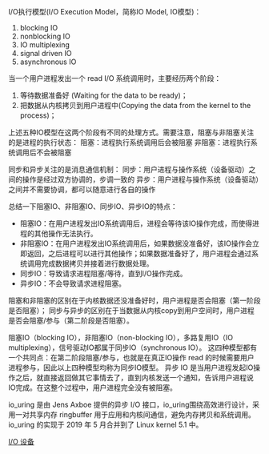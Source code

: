 I/O执行模型(I/O Execution Model，简称IO Model, IO模型)：
1. blocking IO
2. nonblocking IO
3. IO multiplexing
4. signal driven IO
5. asynchronous IO

当一个用户进程发出一个 read I/O 系统调用时，主要经历两个阶段：
1. 等待数据准备好 (Waiting for the data to be ready)；
2. 把数据从内核拷贝到用户进程中(Copying the data from the kernel to the process)；

上述五种IO模型在这两个阶段有不同的处理方式。需要注意，阻塞与非阻塞关注的是进程的执行状态：
阻塞：进程执行系统调用后会被阻塞
非阻塞：进程执行系统调用后不会被阻塞

同步和异步关注的是消息通信机制：
同步：用户进程与操作系统（设备驱动）之间的操作是经过双方协调的，步调一致的
异步：用户进程与操作系统（设备驱动）之间并不需要协调，都可以随意进行各自的操作

总结一下阻塞IO、非阻塞IO、同步IO、异步IO的特点：
* 阻塞IO：在用户进程发出IO系统调用后，进程会等待该IO操作完成，而使得进程的其他操作无法执行。
* 非阻塞IO：在用户进程发出IO系统调用后，如果数据没准备好，该IO操作会立即返回，之后进程可以进行其他操作；如果数据准备好了，用户进程会通过系统调用完成数据拷贝并接着进行数据处理。
* 同步IO：导致请求进程阻塞/等待，直到I/O操作完成。
* 异步IO：不会导致请求进程阻塞。

阻塞和非阻塞的区别在于内核数据还没准备好时，用户进程是否会阻塞（第一阶段是否阻塞）；
同步与异步的区别在于当数据从内核copy到用户空间时，用户进程是否会阻塞/参与（第二阶段是否阻塞）。

阻塞IO（blocking IO），非阻塞IO（non-blocking IO），多路复用IO（IO multiplexing），信号驱动IO都属于同步IO（synchronous IO）。
这四种模型都有一个共同点：在第二阶段阻塞/参与，也就是在真正IO操作 read 的时候需要用户进程参与，因此以上四种模型均称为同步IO模型。
异步 IO 是当用户进程发起IO操作之后，就直接返回做其它事情去了，直到内核发送一个通知，告诉用户进程说IO完成。在这整个过程中，用户进程完全没有被阻塞。

io_uring 是由 Jens Axboe 提供的异步 I/O 接口，io_uring围绕高效进行设计，采用一对共享内存 ringbuffer 用于应用和内核间通信，避免内存拷贝和系统调用。io_uring 的实现于 2019 年 5 月合并到了 Linux kernel 5.1 中。

[I/O 设备](http://rcore-os.cn/rCore-Tutorial-Book-v3/chapter9/1io-interface.html)  

